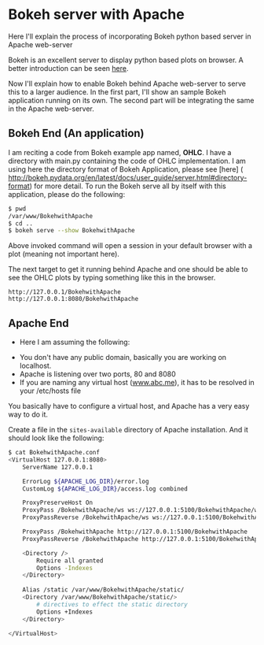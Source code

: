 # Bokeh server with Apache 
Here I'll explain the process of incorporating Bokeh python based server in Apache web-server

Bokeh is an excellent server to display python based plots on browser. 
A better introduction can be seen [here](http://bokeh.pydata.org/en/latest/docs/user_guide/quickstart.html#userguide-quickstart). 

Now I'll explain how to enable Bokeh behind Apache web-server to serve this to a larger audience. 
In the first part, I'll show an sample Bokeh application running on its own. The second part will be integrating the same 
in the Apache web-server.  
## Bokeh End (An application) 
I am reciting a code from Bokeh example app named, **OHLC**. 
I have a directory with main.py containing the code of OHLC implementation. 
I am using here the directory format of Bokeh Application, 
please see [here] ( http://bokeh.pydata.org/en/latest/docs/user_guide/server.html#directory-format) for more detail.
To run the Bokeh serve all by itself with this application, please do the  following: 

```bash 
$ pwd 
/var/www/BokehwithApache
$ cd .. 
$ bokeh serve --show BokehwithApache 

```
Above invoked command will open a session in your default browser with a plot (meaning not important here).

The next target to get it running behind Apache and one should be able to see the OHLC plots by typing something like this in the browser.

```
http://127.0.0.1/BokehwithApache
http://127.0.0.1:8080/BokehwithApache
```
## Apache End 

+ Here I am assuming the following: 
- You don't have any public domain, basically you are working on localhost. 
- Apache is listening over two ports, 80 and 8080
- If you are naming any virtual host (www.abc.me), it has to be resolved in your /etc/hosts file 


You basically have to configure a virtual host, and Apache has a very easy way to do it. 

Create a file in the ``sites-available`` directory of Apache installation. And it should look like the following: 
```bash 
$ cat BokehwithApache.conf 
<VirtualHost 127.0.0.1:8080>
    ServerName 127.0.0.1

    ErrorLog ${APACHE_LOG_DIR}/error.log
    CustomLog ${APACHE_LOG_DIR}/access.log combined

    ProxyPreserveHost On
    ProxyPass /BokehwithApache/ws ws://127.0.0.1:5100/BokehwithApache/ws
    ProxyPassReverse /BokehwithApache/ws ws://127.0.0.1:5100/BokehwithApache/ws

    ProxyPass /BokehwithApache http://127.0.0.1:5100/BokehwithApache
    ProxyPassReverse /BokehwithApache http://127.0.0.1:5100/BokehwithApache

    <Directory />
        Require all granted
        Options -Indexes
    </Directory>
    
    Alias /static /var/www/BokehwithApache/static/
    <Directory /var/www/BokehwithApache/static/>
        # directives to effect the static directory
        Options +Indexes
    </Directory>

</VirtualHost>

``` 
